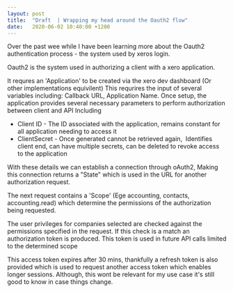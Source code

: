 ```yaml
---
layout: post
title:  "Draft  | Wrapping my head around the Oauth2 flow"
date:   2020-06-02 10:40:00 +1200
---
```


Over the past wee while I have been learning more about the Oauth2 authentication process - the system used by xeros login.

Oauth2 is the system used in authorizing a client with a xero application. 

It requres an 'Application' to be created via the xero dev dashboard (Or other implementations equivilent)
This requrires the input of several variables including: Callback URL, Application Name. 
Once setup, the application provides several necessary parameters to perform authorization between client and API 
Including

- Client ID - The ID associated with the application, remains constant for all application needing to access it
- ClientSecret - Once generated cannot be retrieved again,  Identifies client end, can have multiple secrets, can be deleted to revoke access to the application 

With these details we can establish a connection through oAuth2, Making this connection returns a "State" which is used in the URL for another authorization request. 

The next request contains a 'Scope' (Ege accounting, contacts, accounting.read) which determine the permissions of the authorization being requested. 

The user privileges for companies selected are checked against the permissions specified in the request.
If this check is a match an authorization token is produced. This token is used in future API calls limited to the determined scope

This access token expires after 30 mins, thankfully a refresh token is also provided which is used to request another access token which enables longer sessions. Although, this wont be relevant for my use case it's still good to know in case things change.
